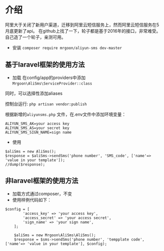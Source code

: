 # 介绍
阿里大于关闭了新用户渠道，迁移到阿里云短信服务上，然而阿里云短信服务在5月底更新了api。
在github上找了一下，轮子都是基于2016年的接口，非常难受。
自己造了一个轮子，亲测可用。

* 安装
` composer require mrgoon/aliyun-sms dev-master `

## 基于laravel框架的使用方法

* 加载
在config/app的providers中添加
` Mrgoon\AliSms\ServiceProvider::class `

同时，可以选择性添加aliases

控制台运行:
` php artisan vendor:publish `

根据新增的` aliyunsms.php ` 文件，在.env文件中添加环境变量：
``` 
ALIYUN_SMS_AK=your access key
ALIYUN_SMS_AS=your secret key
ALIYUN_SMS_SIGN_NAME=sign name
```

* 使用
```
$aliSms = new AliSms();
$response = $aliSms->sendSms('phone number', 'SMS_code', ['name'=> 'value in your template']);
//dump($response);
```

## 非laravel框架的使用方法

* 加载方式通过composer，不变
* 使用样例代码如下：

```
$config = [
        'access_key' => 'your access key',
        'access_secret' => 'your access secret',
        'sign_name' => 'your sign name',
    ];

    $aliSms = new Mrgoon\AliSms\AliSms();
    $response = $sms->sendSms('phone number', 'tempplate code', ['name'=> 'value in your template'], $config);
```
